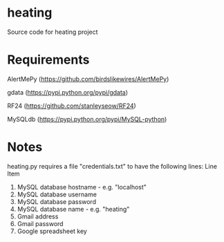 heating
=======

Source code for heating project

Requirements
============

AlertMePy (https://github.com/birdslikewires/AlertMePy)

gdata (https://pypi.python.org/pypi/gdata)

RF24 (https://github.com/stanleyseow/RF24)

MySQLdb (https://pypi.python.org/pypi/MySQL-python)

Notes
=====

heating.py requires a file "credentials.txt" to have the following lines:
Line	Item
1.	MySQL database hostname - e.g. "localhost"
2.	MySQL database username
3.	MySQL database password
4.	MySQL database name - e.g. "heating"
5.	Gmail address
6.	Gmail password
7.	Google spreadsheet key


